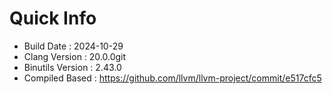 # Quick Info
* Build Date : 2024-10-29
* Clang Version : 20.0.0git
* Binutils Version : 2.43.0
* Compiled Based : https://github.com/llvm/llvm-project/commit/e517cfc5
